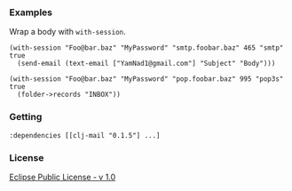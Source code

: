 ### Examples

Wrap a body with `with-session`.

    (with-session "Foo@bar.baz" "MyPassword" "smtp.foobar.baz" 465 "smtp" true
      (send-email (text-email ["YamNad1@gmail.com"] "Subject" "Body")))           

    (with-session "Foo@bar.baz" "MyPassword" "pop.foobar.baz" 995 "pop3s" true
      (folder->records "INBOX"))

### Getting

`:dependencies [[clj-mail "0.1.5"] ...]`

### License

[Eclipse Public License - v 1.0](https://github.com/MayDaniel/clj-mail/blob/master/project.clj)

